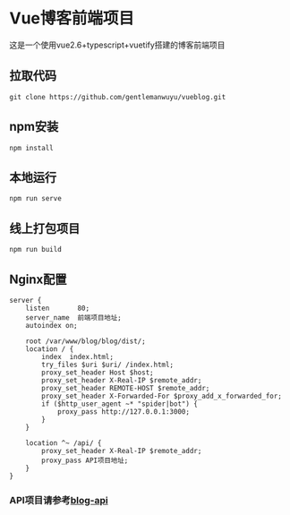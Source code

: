 # Vue博客前端项目
这是一个使用vue2.6+typescript+vuetify搭建的博客前端项目

## 拉取代码
```
git clone https://github.com/gentlemanwuyu/vueblog.git
```

## npm安装
```
npm install
```

## 本地运行
```
npm run serve
```

## 线上打包项目
```
npm run build
```

## Nginx配置
```
server {
    listen       80;
    server_name  前端项目地址;
    autoindex on;

    root /var/www/blog/blog/dist/;
    location / {
        index  index.html;
        try_files $uri $uri/ /index.html;
        proxy_set_header Host $host;
        proxy_set_header X-Real-IP $remote_addr;
        proxy_set_header REMOTE-HOST $remote_addr;
        proxy_set_header X-Forwarded-For $proxy_add_x_forwarded_for;
        if ($http_user_agent ~* "spider|bot") {
            proxy_pass http://127.0.0.1:3000;
        }
    }

    location ^~ /api/ {
        proxy_set_header X-Real-IP $remote_addr;
        proxy_pass API项目地址;
    }
}
```

### API项目请参考[blog-api](https://github.com/gentlemanwuyu/vueblog-apii)